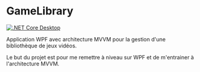 # GameLibrary

[![.NET Core Desktop](https://github.com/alainranger/GameLibrary/actions/workflows/dotnet-desktop.yml/badge.svg)](https://github.com/alainranger/GameLibrary/actions/workflows/dotnet-desktop.yml)

Application WPF avec architecture MVVM pour la gestion d'une bibliothèque de jeux vidéos.

Le but du projet est pour me remettre à niveau sur WPF et de m'entrainer à l'architecture MVVM.
